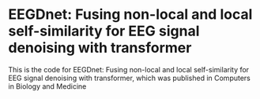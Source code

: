# EEGDnet: Fusing non-local and local self-similarity for EEG signal denoising with transformer
This is the code for EEGDnet: Fusing non-local and local self-similarity for EEG signal denoising with transformer, which was published in Computers in Biology and Medicine
